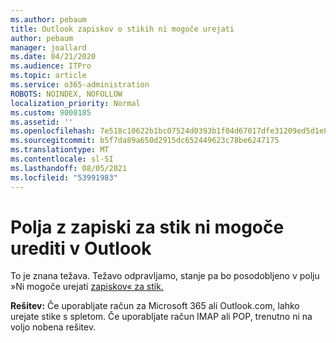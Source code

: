 ```yaml
---
ms.author: pebaum
title: Outlook zapiskov o stikih ni mogoče urejati
author: pebaum
manager: joallard
ms.date: 04/21/2020
ms.audience: ITPro
ms.topic: article
ms.service: o365-administration
ROBOTS: NOINDEX, NOFOLLOW
localization_priority: Normal
ms.custom: 9000185
ms.assetid: ''
ms.openlocfilehash: 7e518c10622b1bc07524d0393b1f04d67017dfe31209ed5d1e8283b7fc14917b
ms.sourcegitcommit: b5f7da89a650d2915dc652449623c78be6247175
ms.translationtype: MT
ms.contentlocale: sl-SI
ms.lasthandoff: 08/05/2021
ms.locfileid: "53991983"
---
```

# <a name="cant-edit-the-notes-field-for-a-contact-in-outlook"></a>Polja z zapiski za stik ni mogoče urediti v Outlook
To je znana težava. Težavo odpravljamo, stanje pa bo posodobljeno v polju »Ni mogoče urejati [zapiskov« za stik.](https://support.office.com/article/fb8394ce-04ce-48b5-bae4-be46f77f10fe)

**Rešitev:** Če uporabljate račun za Microsoft 365 ali Outlook.com, lahko urejate stike s spletom. Če uporabljate račun IMAP ali POP, trenutno ni na voljo nobena rešitev.